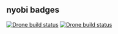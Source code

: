 ## nyobi badges

[![Drone build status](https://drone.io/github.com/bahmutov/xplain/status.png)](https://drone.io/pndxdcode/)
[![Drone build status](https://drone.io/drone/docs.drone.io/status.png)](http://54.169.180.138/api/badges/pndxDcode/nyobi-native/status.svg?branch=<master>)




